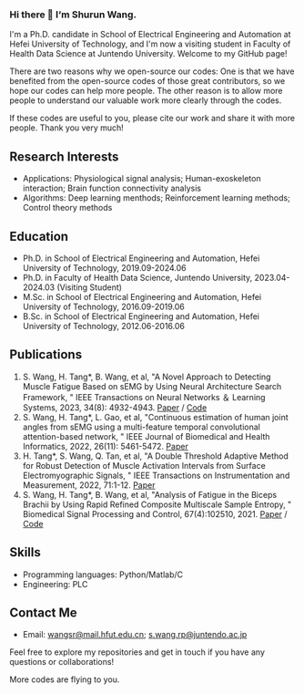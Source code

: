 ### Hi there 👋 I‘m Shurun Wang.

I'm a Ph.D. candidate in School of Electrical Engineering and Automation at Hefei University of Technology, and I'm now a visiting student in Faculty of Health Data Science at Juntendo University. Welcome to my GitHub page!

There are two reasons why we open-source our codes: One is that we have benefited from the open-source codes of those great contributors, so we hope our codes can help more people. The other reason is to allow more people to understand our valuable work more clearly through the codes.

If these codes are useful to you, please cite our work and share it with more people. Thank you very much!

## Research Interests

- Applications: Physiological signal analysis; Human-exoskeleton interaction; Brain function connectivity analysis
- Algorithms: Deep learning menthods; Reinforcement learning methods; Control theory methods
  
## Education

- Ph.D. in School of Electrical Engineering and Automation, Hefei University of Technology, 2019.09-2024.06
- Ph.D. in Faculty of Health Data Science, Juntendo University, 2023.04-2024.03 (Visiting Student)
- M.Sc. in School of Electrical Engineering and Automation, Hefei University of Technology, 2016.09-2019.06
- B.Sc. in School of Electrical Engineering and Automation, Hefei University of Technology, 2012.06-2016.06

## Publications
1. S. Wang, H. Tang*, B. Wang, et al, "A Novel Approach to Detecting Muscle Fatigue Based on sEMG by Using Neural Architecture Search Framework, " IEEE Transactions on Neural Networks ＆ Learning Systems, 2023, 34(8): 4932-4943. [Paper](https://ieeexplore.ieee.org/document/9609089) / [Code](https://github.com/Shurun-Wang/NAS)
2. S. Wang, H. Tang*, L. Gao, et al, "Continuous estimation of human joint angles from sEMG using a multi-feature temporal convolutional attention-based network, " IEEE Journal of Biomedical and Health Informatics, 2022, 26(11): 5461-5472. [Paper](https://ieeexplore.ieee.org/document/9857571)
3. H. Tang*, S. Wang, Q. Tan, et al, "A Double Threshold Adaptive Method for Robust Detection of Muscle Activation Intervals from Surface Electromyographic Signals, " IEEE Transactions on Instrumentation and Measurement, 2022, 71:1-12. [Paper](https://ieeexplore.ieee.org/document/9762275)
4. S. Wang, H. Tang*, B. Wang, et al, "Analysis of Fatigue in the Biceps Brachii by Using Rapid Refined Composite Multiscale Sample Entropy, " Biomedical Signal Processing and Control, 67(4):102510, 2021. [Paper](https://www.sciencedirect.com/science/article/pii/S1746809421001075) / [Code](https://github.com/Shurun-Wang/R2CMSE)

## Skills

- Programming languages: Python/Matlab/C
- Engineering: PLC

## Contact Me

- Email: wangsr@mail.hfut.edu.cn; s.wang.rp@juntendo.ac.jp

Feel free to explore my repositories and get in touch if you have any questions or collaborations!

More codes are flying to you.
